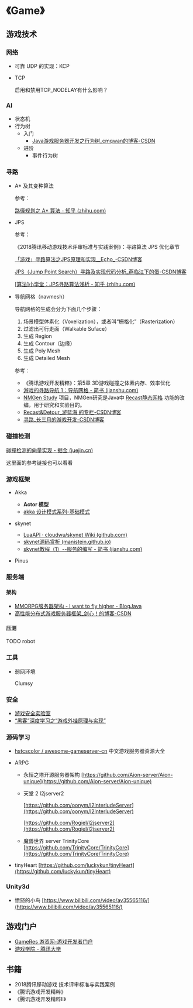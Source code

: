 # 《Game》



## 游戏技术

### 网络

- 可靠 UDP 的实现：KCP

- TCP

  启用和禁用TCP_NODELAY有什么影响？



### AI

- 状态机
- 行为树
  - 入门
    - [Java游戏服务器开发之行为树_cmqwan的博客-CSDN](https://blog.csdn.net/cmqwan/article/details/80453352)
  - 进阶
    - 事件行为树



### 寻路

- A* 及其变种算法

  参考：

  [路径规划之 A* 算法 - 知乎 (zhihu.com)](https://zhuanlan.zhihu.com/p/54510444)

- JPS

  参考：

  《2018腾讯移动游戏技术评审标准与实践案例》：寻路算法 JPS 优化章节

  [「游戏」寻路算法之JPS原理和实现__Echo_-CSDN博客](https://blog.csdn.net/qq_37005831/article/details/115091377)

  [JPS（Jump Point Search）寻路及实现代码分析_燕临江下的蛋-CSDN博客](https://blog.csdn.net/u011265162/article/details/91048927)

  [[算法\]小学堂：JPS寻路算法浅析 - 知乎 (zhihu.com)](https://zhuanlan.zhihu.com/p/25093275)

- 导航网格（navmesh）

  导航网格的生成会分为下面几个步骤：
  
  1. 场景模型体素化（Voxelization），或者叫“栅格化”（Rasterization）
  2. 过滤出可行走面（Walkable Suface）
  3. 生成 Region
  4. 生成 Contour（边缘）
  5. 生成 Poly Mesh
  6. 生成 Detailed Mesh
  
  参考：
  
  - 《腾讯游戏开发精粹》：第5章 3D游戏碰撞之体素内存、效率优化
  - [游戏的寻路导航 1：导航网格 - 简书 (jianshu.com)](https://www.jianshu.com/p/490a9128b248)
  - [NMGen Study](http://www.critterai.org/projects/nmgen_study/) 项目，NMGen研究是Java中 [Recast静态网格](https://github.com/memononen/recastnavigation) 功能的改编，用于研究和实验目的。
  - [Recast&Detour_游蓝海 的专栏-CSDN博客](https://blog.csdn.net/you_lan_hai/category_7114516.html)
  - [寻路_长三月的游戏开发-CSDN博客](https://blog.csdn.net/needmorecode/category_7909722.html)



### 碰撞检测

[碰撞检测的向量实现 - 掘金 (juejin.cn)](https://juejin.cn/post/6844903928501387277#heading-11)

这里面的参考链接也可以看看



### 游戏框架

- Akka
  - **Actor 模型**
  - [akka 设计模式系列-基础模式](https://yq.aliyun.com/articles/616951?spm=a2c4e.11153940.blogcont616952.14.28751adcybgYqt)
- skynet
  
  - [LuaAPI · cloudwu/skynet Wiki (github.com)](https://github.com/cloudwu/skynet/wiki/LuaAPI)
  - [skynet源码赏析 (manistein.github.io)](https://manistein.github.io/blog/post/server/skynet/skynet源码赏析/)
  - [skynet教程（1）--服务的编写 - 简书 (jianshu.com)](https://www.jianshu.com/p/d843fe686fc0)
- Pinus



### 服务端

#### 架构

- [MMORPG服务器架构 - I want to fly higher - BlogJava](http://www.blogjava.net/landon/archive/2012/07/14/383092.html)
- [高性能分布式游戏服务器框架_剑心！的博客-CSDN](https://blog.csdn.net/dcba2014/article/details/72615487)



#### 压测

TODO robot



### 工具

- 弱网环境

  Clumsy



### 安全

- [游戏安全实验室](https://gslab.qq.com/portal.php?mod=view&aid=94)
- [“黑客”深度学习之“游戏外挂原理与实现”](https://t.cj.sina.com.cn/articles/view/6497007699/18340785300100cnws?qq-pf-to=pcqq.c2c)



### 源码学习

- [hstcscolor / awesome-gameserver-cn](https://github.com/hstcscolor/awesome-gameserver-cn)  中文游戏服务器资源大全

- ARPG

  - 永恒之塔开源服务器架构 [https://github.com/Aion-server/Aion-unique](https://github.com/Aion-server/Aion-unique)

  - 天堂 2 l2jserver2

    [https://github.com/oonym/l2InterludeServer](https://github.com/oonym/l2InterludeServer)

    [https://github.com/Rogiel/l2jserver2](https://github.com/Rogiel/l2jserver2)

  - 魔兽世界 server TrinityCore [https://github.com/TrinityCore/TrinityCore](https://github.com/TrinityCore/TrinityCore)

- tinyHeart [https://github.com/luckykun/tinyHeart](https://github.com/luckykun/tinyHeart)



### Unity3d

- 愤怒的小鸟 [https://www.bilibili.com/video/av35565116/](https://www.bilibili.com/video/av35565116/)





## 游戏门户

- [GameRes 游资网-游戏开发者门户](https://www.gameres.com/)
- [游戏学院 - 腾讯大学](https://daxue.qq.com/game)





## 书籍

- 2018腾讯移动游戏 技术评审标准与实践案例
- 《腾讯游戏开发精粹》
- 《腾讯游戏开发精粹Ⅱ》
